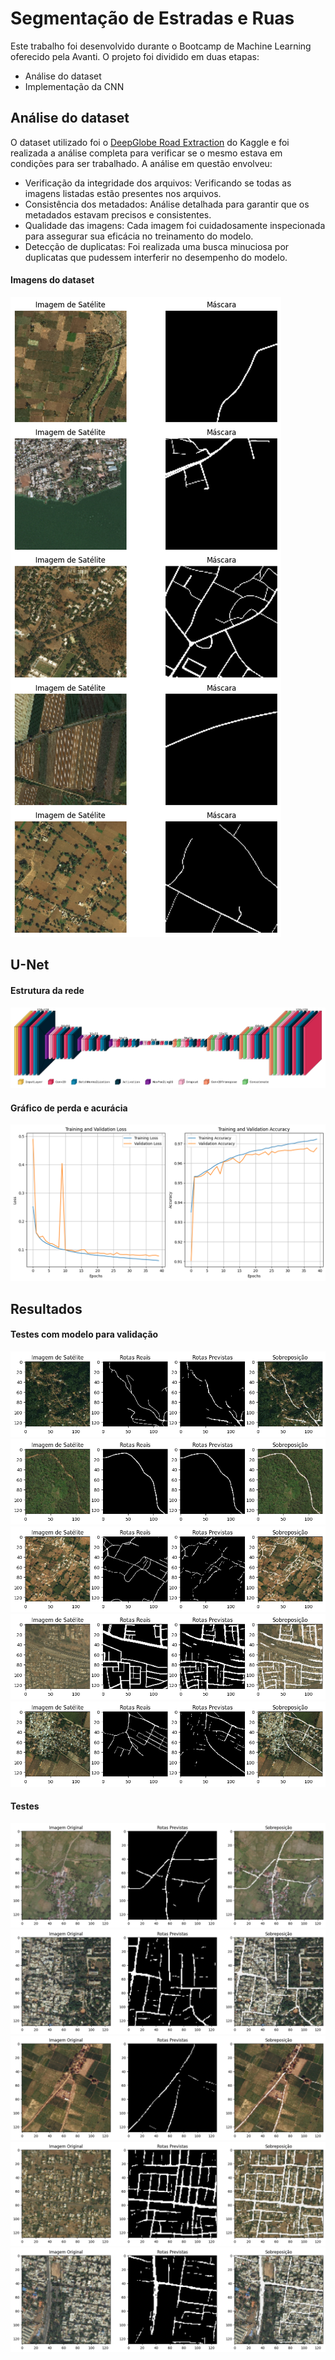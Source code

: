 # Segmentação de Estradas e Ruas

Este trabalho foi desenvolvido durante o Bootcamp de Machine Learning oferecido pela Avanti.
O projeto foi dividido em duas etapas:

- Análise do dataset
- Implementação da CNN

## Análise do dataset

O dataset utilizado foi o [DeepGlobe Road Extraction](https://www.kaggle.com/datasets/balraj98/deepglobe-road-extraction-dataset) 
do Kaggle e foi realizada a análise completa para verificar se o mesmo estava em condições para ser trabalhado. A análise em questão envolveu:

- Verificação da integridade dos arquivos: Verificando se todas as imagens listadas estão presentes nos arquivos.
- Consistência dos metadados: Análise detalhada para garantir que os metadados estavam precisos e consistentes.
- Qualidade das imagens: Cada imagem foi cuidadosamente inspecionada para assegurar sua eficácia no treinamento do modelo.
- Detecção de duplicatas: Foi realizada uma busca minuciosa por duplicatas que pudessem interferir no desempenho do modelo.

#### Imagens do dataset
![Grafico](images/img_&_mask_1.png)

## U-Net

#### Estrutura da rede

![Estrutura da CNN](images/unet_estrutura.png)

#### Gráfico de perda e acurácia

![Grafico](images/grafico.png)

## Resultados

#### Testes com modelo para validação

![Resultado](Resultados_Finais/Modelo_com_validação/1.png)
![Resultado](Resultados_Finais/Modelo_com_validação/2.png)
![Resultado](Resultados_Finais/Modelo_com_validação/3.png)
![Resultado](Resultados_Finais/Modelo_com_validação/4.png)
![Resultado](Resultados_Finais/Modelo_com_validação/5.png)

#### Testes

![Resultado](Resultados_Finais/Testes/1.png)
![Resultado](Resultados_Finais/Testes/2.png)
![Resultado](Resultados_Finais/Testes/3.png)
![Resultado](Resultados_Finais/Testes/4.png)
![Resultado](Resultados_Finais/Testes/5.png)